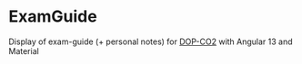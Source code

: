 # ExamGuide

Display of exam-guide (+ personal notes) for [DOP-CO2](https://aws.amazon.com/certification/certified-devops-engineer-professional/?nc1=h_ls) with Angular 13 and Material